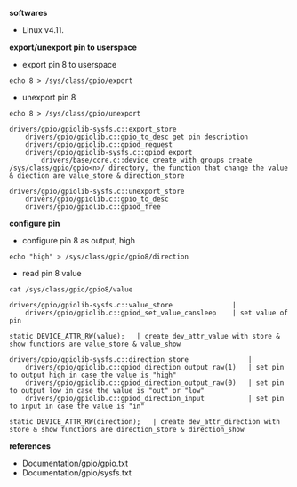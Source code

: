 **softwares**

- Linux v4.11.


**export/unexport pin to userspace**

- export pin 8 to userspace

```shell
echo 8 > /sys/class/gpio/export
```

- unexport pin 8

```shell
echo 8 > /sys/class/gpio/unexport
```

```
drivers/gpio/gpiolib-sysfs.c::export_store
    drivers/gpio/gpiolib.c::gpio_to_desc get pin description
    drivers/gpio/gpiolib.c::gpiod_request
    drivers/gpio/gpiolib-sysfs.c::gpiod_export
        drivers/base/core.c::device_create_with_groups create /sys/class/gpio/gpio<n>/ directory, the function that change the value & diection are value_store & direction_store

drivers/gpio/gpiolib-sysfs.c::unexport_store
    drivers/gpio/gpiolib.c::gpio_to_desc
    drivers/gpio/gpiolib.c::gpiod_free
```


**configure pin**

- configure pin 8 as output, high

```shell
echo "high" > /sys/class/gpio/gpio8/direction
```

- read pin 8 value

```shell
cat /sys/class/gpio/gpio8/value
```

```
drivers/gpio/gpiolib-sysfs.c::value_store               |
    drivers/gpio/gpiolib.c::gpiod_set_value_cansleep    | set value of pin

static DEVICE_ATTR_RW(value);   | create dev_attr_value with store & show functions are value_store & value_show
```

```
drivers/gpio/gpiolib-sysfs.c::direction_store               |
    drivers/gpio/gpiolib.c::gpiod_direction_output_raw(1)   | set pin to output high in case the value is "high"
    drivers/gpio/gpiolib.c::gpiod_direction_output_raw(0)   | set pin to output low in case the value is "out" or "low"
    drivers/gpio/gpiolib.c::gpiod_direction_input           | set pin to input in case the value is "in"

static DEVICE_ATTR_RW(direction);   | create dev_attr_direction with store & show functions are direction_store & direction_show
```


**references**

- Documentation/gpio/gpio.txt
- Documentation/gpio/sysfs.txt
